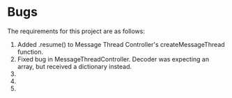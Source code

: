 # Bugs


The requirements for this project are as follows:

1.  Added .resume() to Message Thread Controller's createMessageThread function.
2.  Fixed bug in MessageThreadController.  Decoder was expecting an array, but received a dictionary instead. 
3. 
4. 
5. 


